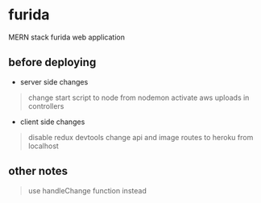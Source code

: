 # furida
MERN stack furida web application

## before deploying
* server side changes
> change start script to node from nodemon
> activate aws uploads in controllers

* client side changes
> disable redux devtools
> change api and image routes to heroku from localhost

## other notes
> use handleChange function instead
